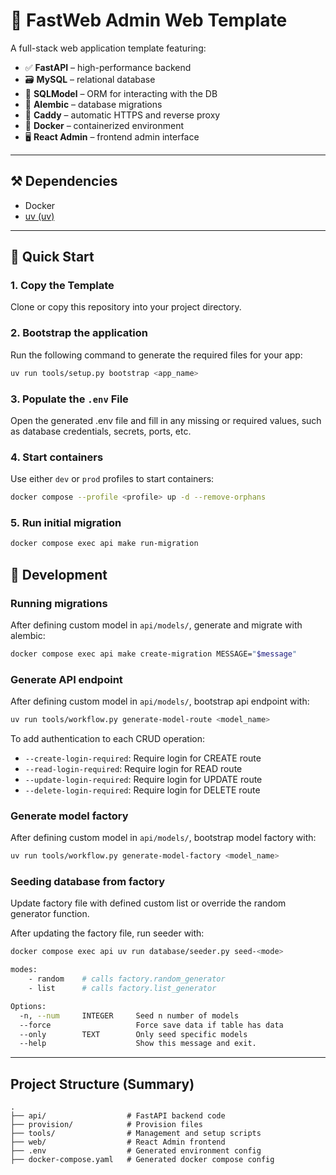 # 🧩 FastWeb Admin Web Template

A full-stack web application template featuring:

- ✅ **FastAPI** – high-performance backend
- 🗃️ **MySQL** – relational database
- 🧬 **SQLModel** – ORM for interacting with the DB
- 🔄 **Alembic** – database migrations
- 🔐 **Caddy** – automatic HTTPS and reverse proxy
- 🐳 **Docker** – containerized environment
- 🖥️ **React Admin** – frontend admin interface

---

## ⚒️ Dependencies

- Docker
- [uv (uv)](https://docs.astral.sh/uv/)

---

## 🚀 Quick Start

### 1. Copy the Template

Clone or copy this repository into your project directory.

### 2. Bootstrap the application

Run the following command to generate the required files for your app:

```bash
uv run tools/setup.py bootstrap <app_name>
```

### 3. Populate the `.env` File

Open the generated .env file and fill in any missing or required values, such as database credentials, secrets, ports, etc.

### 4. Start containers

Use either `dev` or `prod` profiles to start containers:

```bash
docker compose --profile <profile> up -d --remove-orphans
```

### 5. Run initial migration

```bash
docker compose exec api make run-migration
```

## 🧩 Development

### Running migrations

After defining custom model in `api/models/`, generate and migrate with alembic:

```bash
docker compose exec api make create-migration MESSAGE="$message"
```

### Generate API endpoint

After defining custom model in `api/models/`, bootstrap api endpoint with:

```bash
uv run tools/workflow.py generate-model-route <model_name>
```

To add authentication to each CRUD operation:

- `--create-login-required`: Require login for CREATE route
- `--read-login-required`: Require login for READ route
- `--update-login-required`: Require login for UPDATE route
- `--delete-login-required`: Require login for DELETE route

### Generate model factory

After defining custom model in `api/models/`, bootstrap model factory with:

```bash
uv run tools/workflow.py generate-model-factory <model_name>
```

### Seeding database from factory

Update factory file with defined custom list or override the random generator function.

After updating the factory file, run seeder with:

```bash
docker compose exec api uv run database/seeder.py seed-<mode>

modes:
    - random    # calls factory.random_generator
    - list      # calls factory.list_generator

Options:
  -n, --num     INTEGER     Seed n number of models
  --force                   Force save data if table has data
  --only        TEXT        Only seed specific models
  --help                    Show this message and exit.
```

---

## Project Structure (Summary)

```
.
├── api/                  # FastAPI backend code
├── provision/            # Provision files
├── tools/                # Management and setup scripts
├── web/                  # React Admin frontend
├── .env                  # Generated environment config
├── docker-compose.yaml   # Generated docker compose config

```
